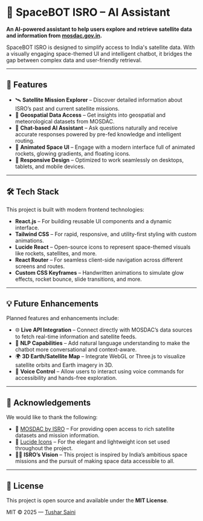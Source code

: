# 🚀 SpaceBOT ISRO – AI Assistant

**An AI-powered assistant to help users explore and retrieve satellite data and information from [mosdac.gov.in](https://www.mosdac.gov.in).**

SpaceBOT ISRO is designed to simplify access to India's satellite data. With a visually engaging space-themed UI and intelligent chatbot, it bridges the gap between complex data and user-friendly retrieval.

---

## 🌌 Features

- 🛰️ **Satellite Mission Explorer** – Discover detailed information about ISRO’s past and current satellite missions.
- 📡 **Geospatial Data Access** – Get insights into geospatial and meteorological datasets from MOSDAC.
- 🤖 **Chat-based AI Assistant** – Ask questions naturally and receive accurate responses powered by pre-fed knowledge and intelligent routing.
- 🎨 **Animated Space UI** – Engage with a modern interface full of animated rockets, glowing gradients, and floating icons.
- 📱 **Responsive Design** – Optimized to work seamlessly on desktops, tablets, and mobile devices.

---

## 🛠️ Tech Stack

This project is built with modern frontend technologies:

- **React.js** – For building reusable UI components and a dynamic interface.
- **Tailwind CSS** – For rapid, responsive, and utility-first styling with custom animations.
- **Lucide React** – Open-source icons to represent space-themed visuals like rockets, satellites, and more.
- **React Router** – For seamless client-side navigation across different screens and routes.
- **Custom CSS Keyframes** – Handwritten animations to simulate glow effects, rocket bounce, slide transitions, and more.

---

## 💡 Future Enhancements

Planned features and enhancements include:

- 🌐 **Live API Integration** – Connect directly with MOSDAC’s data sources to fetch real-time information and satellite feeds.
- 🧠 **NLP Capabilities** – Add natural language understanding to make the chatbot more conversational and context-aware.
- 🌍 **3D Earth/Satellite Map** – Integrate WebGL or Three.js to visualize satellite orbits and Earth imagery in 3D.
- 💬 **Voice Control** – Allow users to interact using voice commands for accessibility and hands-free exploration.

---

## 🙌 Acknowledgements

We would like to thank the following:

- 🔗 [MOSDAC by ISRO](https://www.mosdac.gov.in) – For providing open access to rich satellite datasets and mission information.
- 🎨 [Lucide Icons](https://lucide.dev/) – For the elegant and lightweight icon set used throughout the project.
- 🧑‍🚀 **ISRO’s Vision** – This project is inspired by India’s ambitious space missions and the pursuit of making space data accessible to all.

---

## 📜 License

This project is open source and available under the **MIT License**.

MIT © 2025 — [Tushar Saini](https://github.com/TusharSaini999)